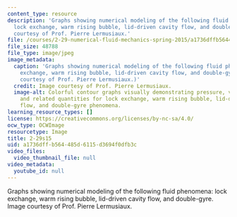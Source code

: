 ```yaml
---
content_type: resource
description: 'Graphs showing numerical modeling of the following fluid phenomena:
  lock exchange, warm rising bubble, lid-driven cavity flow, and double-gyre. Image
  courtesy of Prof. Pierre Lermusiaux.'
file: /courses/2-29-numerical-fluid-mechanics-spring-2015/a1736dffb564485d6115d3694f0dfb3c_2-29s15.jpg
file_size: 48788
file_type: image/jpeg
image_metadata:
  caption: 'Graphs showing numerical modeling of the following fluid phenomena: lock
    exchange, warm rising bubble, lid-driven cavity flow, and double-gyre. (Image
    courtesy of Prof. Pierre Lermusiaux.)'
  credit: Image courtesy of Prof. Pierre Lermusiaux.
  image-alt: Colorful contour graphs visually demonstrating pressure, velocity, density,
    and related quantities for lock exchange, warm rising bubble, lid-driven cavity
    flow, and double-gyre phenomena.
learning_resource_types: []
license: https://creativecommons.org/licenses/by-nc-sa/4.0/
ocw_type: OCWImage
resourcetype: Image
title: 2-29s15
uid: a1736dff-b564-485d-6115-d3694f0dfb3c
video_files:
  video_thumbnail_file: null
video_metadata:
  youtube_id: null
---
```

Graphs showing numerical modeling of the following fluid phenomena: lock exchange, warm rising bubble, lid-driven cavity flow, and double-gyre. Image courtesy of Prof. Pierre Lermusiaux.